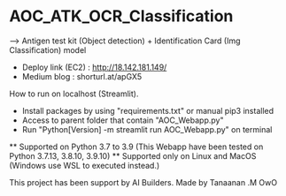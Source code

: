 # AOC_ATK_OCR_Classification
--> Antigen test kit (Object detection) + Identification Card (Img Classification) model 

- Deploy link (EC2) : http://18.142.181.149/
- Medium blog : shorturl.at/apGX5

How to run on localhost (Streamlit).

- Install packages by using "requirements.txt" or manual pip3 installed
- Access to parent folder that contain "AOC_Webapp.py"
- Run "Python[Version] -m streamlit run AOC_Webapp.py" on terminal

** Supported on Python 3.7 to 3.9 (This Webapp have been tested on Python 3.7.13, 3.8.10, 3.9.10)
** Supported only on Linux and MacOS (Windows use WSL to executed instead.)

This project has been support by AI Builders.
Made by Tanaanan .M OwO
